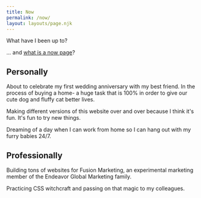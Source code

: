 ```yaml
---
title: Now
permalink: /now/
layout: layouts/page.njk
---
```

What have I been up to?

... and [what is a now page](https://nownownow.com/about)?

## Personally

About to celebrate my first wedding anniversary with my best friend. In the process of buying a home- a huge task that is 100% in order to give our cute dog and fluffy cat better lives.

Making different versions of this website over and over because I think it's fun. It's fun to try new things.

Dreaming of a day when I can work from home so I can hang out with my furry babies 24/7.

## Professionally

Building tons of websites for Fusion Marketing, an experimental marketing member of the Endeavor Global Marketing family.

Practicing CSS witchcraft and passing on that magic to my colleagues.
